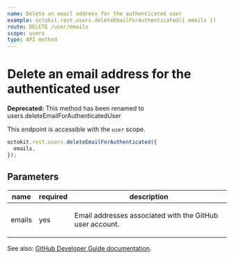 ```yaml
---
name: Delete an email address for the authenticated user
example: octokit.rest.users.deleteEmailForAuthenticated({ emails })
route: DELETE /user/emails
scope: users
type: API method
---
```


# Delete an email address for the authenticated user

**Deprecated:** This method has been renamed to users.deleteEmailForAuthenticatedUser

This endpoint is accessible with the `user` scope.

```js
octokit.rest.users.deleteEmailForAuthenticated({
  emails,
});
```

## Parameters

<table>
  <thead>
    <tr>
      <th>name</th>
      <th>required</th>
      <th>description</th>
    </tr>
  </thead>
  <tbody>
    <tr><td>emails</td><td>yes</td><td>

Email addresses associated with the GitHub user account.

</td></tr>
  </tbody>
</table>

See also: [GitHub Developer Guide documentation](https://docs.github.com/rest/reference/users#delete-an-email-address-for-the-authenticated-user).
